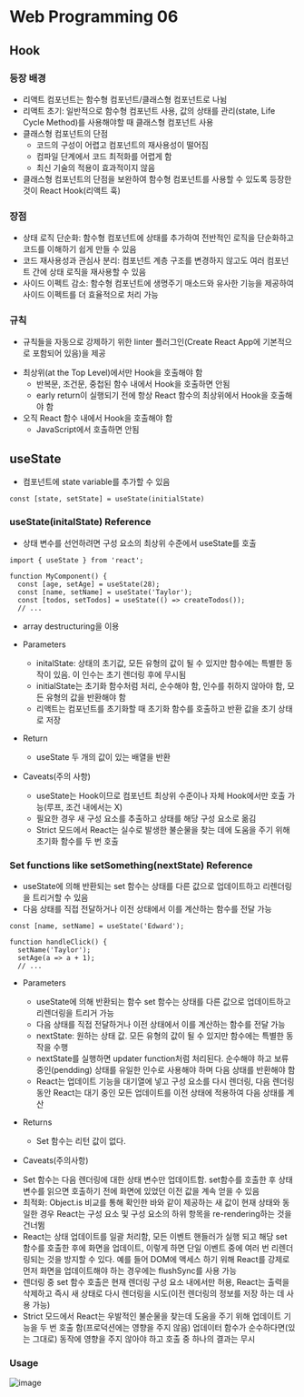 # Web Programming 06

## Hook

### 등장 배경
- 리액트 컴포넌트는 함수형 컴포넌트/클래스형 컴포넌트로 나뉨
- 리액트 초기: 일반적으로 함수형 컴포넌트 사용, 값의 상태를 관리(state, Life Cycle Method)를 사용해야할 때 클래스형 컴포넌트 사용
- 클래스형 컴포넌트의 단점
  + 코드의 구성이 어렵고 컴포넌트의 재사용성이 떨어짐
  + 컴파일 단계에서 코드 최적화를 어렵게 함
  + 최신 기술의 적용이 효과적이지 않음
- 클래스형 컴포넌트의 단점을 보완하여 함수형 컴포넌트를 사용할 수 있도록 등장한 것이 React Hook(리액트 훅)

### 장점
- 상태 로직 단순화: 함수형 컴포넌트에 상태를 추가하여 전반적인 로직을 단순화하고 코드를 이해하기 쉽게 만들 수 있음
- 코드 재사용성과 관심사 분리: 컴포넌트 계층 구조를 변경하지 않고도 여러 컴포넌트 간에 상태 로직을 재사용할 수 있음
- 사이드 이펙트 감소: 함수형 컴포넌트에 생명주기 매소드와 유사한 기능을 제공하여 사이드 이펙트를 더 효율적으로 처리 가능

### 규칙
  + 규칙들을 자동으로 강제하기 위한 linter 플러그인(Create React App에 기본적으로 포함되어 있음)을 제공
- 최상위(at the Top Level)에서만 Hook을 호출해야 함
  + 반복문, 조건문, 중첩된 함수 내에서 Hook을 호출하면 안됨
  + early return이 실행되기 전에 항상 React 함수의 최상위에서 Hook을 호출해야 함
- 오직 React 함수 내에서 Hook을 호출해야 함
  + JavaScript에서 호출하면 안됨

## useState
- 컴포넌트에 state variable를 추가할 수 있음
```
const [state, setState] = useState(initialState)
```

### useState(initalState) Reference
  + 상태 변수를 선언하려면 구성 요소의 최상위 수준에서 useState를 호출
```
import { useState } from 'react';

function MyComponent() {
  const [age, setAge] = useState(28);
  const [name, setName] = useState('Taylor');
  const [todos, setTodos] = useState(() => createTodos());
  // ...
```
  + array destructuring을 이용

- Parameters
  + initalState: 상태의 초기값, 모든 유형의 값이 될 수 있지만 함수에는 특별한 동작이 있음. 이 인수는 초기 렌더링 후에 무시됨
  + initialState는 초기화 함수처럼 처리, 순수해야 함, 인수를 취하지 않아야 함, 모든 유형의 값을 반환해야 함
  + 리액트는 컴포넌트를 초기화할 때 초기화 함수를 호출하고 반환 값을 초기 상태로 저장


- Return
  + useState 두 개의 값이  있는 배열을 반환

- Caveats(주의 사항)
  + useState는 Hook이므로 컴포넌트 최상위 수준이나 자체 Hook에서만 호출 가능(루프, 조건 내에서는 X)
  + 필요한 경우 새 구성 요소를 추출하고 상태를 해당 구성 요소로 옮김
  + Strict 모드에서 React는 실수로 발생한 불순물을 찾는 데에 도움을 주기 위해 초기화 함수를 두 번 호출

### Set functions like setSomething(nextState) Reference
  + useState에 의해 반환되는 set 함수는 상태를 다른 값으로 업데이트하고 리렌더링을 트리거할 수 있음
  + 다음 상태를 직접 전달하거나 이전 상태에서 이를 계산하는 함수를 전달 가능
```
const [name, setName] = useState('Edward');

function handleClick() {
  setName('Taylor');
  setAge(a => a + 1);
  // ...
```

- Parameters
  + useState에 의해 반환되는 함수 set 함수는 상태를 다른 값으로 업데이트하고 리렌더링을 트리거 가능
  + 다음 상태를 직접 전달하거나 이전 상태에서 이를 계산하는 함수를 전달 가능
  + nextState: 원하는 상태 값. 모든 유형의 값이 될 수 있지만 함수에는 특별한 동작을 수행
  + nextState를 실행하면 updater function처럼 처리된다. 순수해야 하고 보류중인(pendding) 상태를 유일한 인수로 사용해야 하며 다음 상태를 반환해야 함
  + React는 업데이트 기능을 대기열에 넣고 구성 요소를 다시 렌더링, 다음 렌더링 동안 React는 대기 중인 모든 업데이트를 이전 상태에 적용하여 다음 상태를 계산

- Returns
  + Set 함수는 리턴 값이 없다.
 
-  Caveats(주의사항)
  + Set 함수는 다음 렌더링에 대한 상태 변수만 업데이트함. set함수를 호출한 후 상태 변수를 읽으면 호출하기 전에 화면에 있었던 이전 값을 계속 얻을 수 있음
  + 최적화: Object.is 비교를 통해 확인한 바와 같이 제공하는 새 값이 현재 상태와 동일한 경우 React는 구성 요소 및 구성 요소의 하위 항목을 re-rendering하는 것을 건너뜀
  + React는 상태 업데이트를 일괄 처리함, 모든 이벤트 핸들러가 실행 되고 해당 set 함수를 호출한 후에 화면을 업데이트, 이렇게 하면 단일 이벤트 중에 여러 번 리렌더링되는 것을 방지할 수 있다. 예를 들어 DOM에 액세스 하기 위해 React를 강제로 먼저 화면을 업데이트해야 하는 경우에는 flushSync를 사용 가능
  + 렌더링 중 set 함수 호출은 현재 렌더링 구성 요소 내에서만 허용, React는 출력을 삭제하고 즉시 새 상태로 다시 렌더링을 시도(이전 렌더링의 정보를 저장 하는 데 사용 가능)
  + Strict 모드에서 React는 우발적인 불순물을 찾는데 도움을 주기 위해 업데이트 기능을 두 번 호출 함(프로덕션에는 영향을 주지 않음) 업데이터 함수가 순수하다면(있는 그대로) 동작에 영향을 주지 않아야 하고 호출 중 하나의 결과는 무시

### Usage
![image](https://github.com/Gnyo/React/assets/102850495/5cc39970-548a-4ad2-90b1-089a26de46f6)
